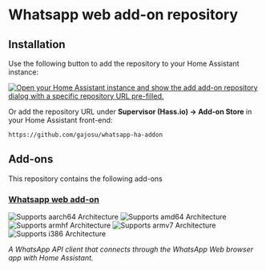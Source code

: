 # Whatsapp web add-on repository

<!-- This repository can be used as a "blueprint" for add-on development to help you get started. -->

## Installation

Use the following button to add the repository to your Home Assistant instance:

[![Open your Home Assistant instance and show the add add-on repository dialog with a specific repository URL pre-filled.](https://my.home-assistant.io/badges/supervisor_add_addon_repository.svg)](https://my.home-assistant.io/redirect/supervisor_add_addon_repository/?repository_url=https://github.com/gajosu/whatsapp-ha-addon)

Or add the repository URL under **Supervisor (Hass.io) → Add-on Store** in your Home Assistant front-end:

    https://github.com/gajosu/whatsapp-ha-addon

## Add-ons

This repository contains the following add-ons

### [Whatsapp web add-on](./whatsapp)

![Supports aarch64 Architecture][aarch64-shield]
![Supports amd64 Architecture][amd64-shield]
![Supports armhf Architecture][armhf-shield]
![Supports armv7 Architecture][armv7-shield]
![Supports i386 Architecture][i386-shield]

_A WhatsApp API client that connects through the WhatsApp Web browser app with Home Assistant._

[aarch64-shield]: https://img.shields.io/badge/aarch64-yes-green.svg
[amd64-shield]: https://img.shields.io/badge/amd64-yes-green.svg
[armhf-shield]: https://img.shields.io/badge/armhf-yes-green.svg
[armv7-shield]: https://img.shields.io/badge/armv7-yes-green.svg
[i386-shield]: https://img.shields.io/badge/i386-yes-green.svg
